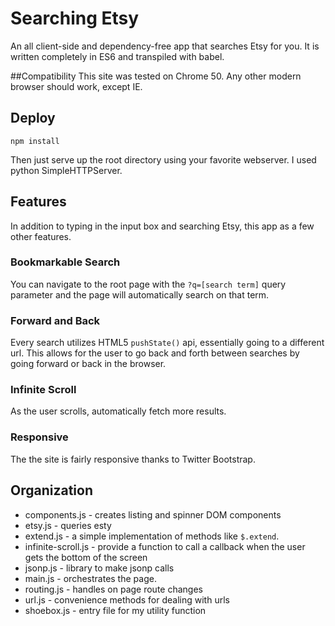 # Searching Etsy

An all client-side and dependency-free app that searches Etsy for you. It is written completely in ES6 and transpiled with babel.

##Compatibility
This site was tested on Chrome 50. Any other modern browser should work, except IE. 

## Deploy
```
npm install
```

Then just serve up the root directory using your favorite webserver. I used python SimpleHTTPServer. 

## Features
In addition to typing in the input box and searching Etsy, this app as a few other features.

### Bookmarkable Search
You can navigate to the root page with the `?q=[search term]` query parameter and the page will automatically search on that term.

### Forward and Back
Every search utilizes HTML5 `pushState()` api, essentially going to a different url. This allows for the user to go back and forth between searches by going forward or back in the browser.

### Infinite Scroll
As the user scrolls, automatically fetch more results.

### Responsive
The the site is fairly responsive thanks to Twitter Bootstrap.

## Organization
- components.js - creates listing and spinner DOM components
- etsy.js - queries esty
- extend.js - a simple implementation of methods like `$.extend`.
- infinite-scroll.js - provide a function to call a callback when the user gets the bottom of the screen
- jsonp.js - library to make jsonp calls
- main.js - orchestrates the page.
- routing.js - handles on page route changes
- url.js - convenience methods for dealing with urls
- shoebox.js - entry file for my utility function